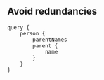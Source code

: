 ##  Avoid redundancies <!-- .element: data-theme="ka-content" -->

```
query {
    person {
        parentNames
        parent {
            name
        }
    }
}
```
